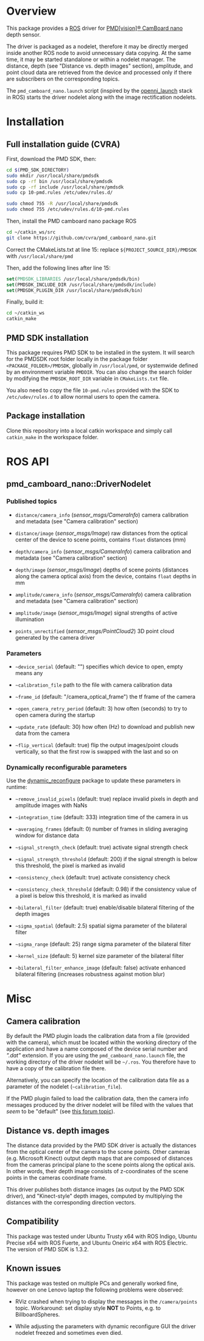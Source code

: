 Overview
========

This package provides a [ROS][] driver for [PMD[vision]® CamBoard nano][PMD]
depth sensor.

The driver is packaged as a nodelet, therefore it may be directly merged inside
another ROS node to avoid unnecessary data copying. At the same time, it may be
started standalone or within a nodelet manager. The distance, depth (see
"Distance vs. depth images" section), amplitude, and point cloud data are
retrieved from the device and processed only if there are subscribers on the
corresponding topics.

The `pmd_camboard_nano.launch` script (inspired by the [openni_launch][] stack
in ROS) starts the driver nodelet along with the image rectification nodelets.

Installation
============

Full installation guide (CVRA)
------------------------------

First, download the PMD SDK, then:
```sh
cd $(PMD_SDK_DIRECTORY)
sudo mkdir /usr/local/share/pmdsdk
sudo cp -rf bin /usr/local/share/pmdsdk
sudo cp -rf include /usr/local/share/pmdsdk
sudo cp 10-pmd.rules /etc/udev/rules.d/

sudo chmod 755 -R /usr/local/share/pmdsdk
sudo chmod 755 /etc/udev/rules.d/10-pmd.rules
```

Then, install the PMD camboard nano package ROS
```sh
cd ~/catkin_ws/src
git clone https://github.com/cvra/pmd_camboard_nano.git
```

Correct the CMakeLists.txt at line 15: replace `${PROJECT_SOURCE_DIR}/PMDSDK` with `/usr/local/share/pmd`

Then, add the following lines after line 15:
```cmake
set(PMDSDK_LIBRARIES /usr/local/share/pmdsdk/bin)
set(PMDSDK_INCLUDE_DIR /usr/local/share/pmdsdk/include)
set(PMDSDK_PLUGIN_DIR /usr/local/share/pmdsdk/bin)
```

Finally, build it:
```sh
cd ~/catkin_ws
catkin_make
```

PMD SDK installation
--------------------

This package requires PMD SDK to be installed in the system. It will search for
the PMDSDK root folder locally in the package folder `<PACKAGE_FOLDER>/PMDSDK`,
globally in `/usr/local/pmd`, or systemwide defined by an environment variable
`PMDDIR`. You can also change the search folder by modifying the
`PMDSDK_ROOT_DIR` variable in `CMakeLists.txt` file.

You also need to copy the file `10-pmd.rules` provided with the SDK to
`/etc/udev/rules.d` to allow normal users to open the camera.

Package installation
--------------------

Clone this repository into a local catkin workspace and simply call
`catkin_make` in the workspace folder.

ROS API
=======

pmd_camboard_nano::DriverNodelet
--------------------------------

### Published topics

* `distance/camera_info` (*sensor_msgs/CameraInfo*)
  camera calibration and metadata (see "Camera calibration" section)

* `distance/image` (*sensor_msgs/Image*)
  raw distances from the optical center of the device to scene points, contains
  `float` distances (mm)

* `depth/camera_info` (*sensor_msgs/CameraInfo*)
  camera calibration and metadata (see "Camera calibration" section)

* `depth/image` (*sensor_msgs/Image*)
  depths of scene points (distances along the camera optical axis) from the
  device, contains `float` depths in mm

* `amplitude/camera_info` (*sensor_msgs/CameraInfo*)
  camera calibration and metadata (see "Camera calibration" section)

* `amplitude/image` (*sensor_msgs/Image*)
  signal strengths of active illumination

* `points_unrectified` (*sensor_msgs/PointCloud2*)
  3D point cloud generated by the camera driver

### Parameters

* `~device_serial` (default: "")
  specifies which device to open, empty means any

* `~calibration_file`
  path to the file with camera calibration data

* `~frame_id` (default: "/camera_optical_frame")
  the tf frame of the camera

* `~open_camera_retry_period` (default: 3)
  how often (seconds) to try to open camera during the startup

* `~update_rate` (default: 30)
  how often (Hz) to download and publish new data from the camera

* `~flip_vertical` (default: true)
  flip the output images/point clouds vertically, so that the first row is
  swapped with the last and so on

### Dynamically reconfigurable parameters

Use the [dynamic_reconfigure][] package to update these parameters in runtime:

* `~remove_invalid_pixels` (default: true)
  replace invalid pixels in depth and amplitude images with NaNs

* `~integration_time` (default: 333)
  integration time of the camera in us

* `~averaging_frames` (default: 0)
  number of frames in sliding averaging window for distance data

* `~signal_strength_check` (default: true)
  activate signal strength check

* `~signal_strength_threshold` (default: 200)
  if the signal strength is below this threshold, the pixel is marked as invalid

* `~consistency_check` (default: true)
  activate consistency check

* `~consistency_check_threshold` (default: 0.98)
  if the consistency value of a pixel is below this threshold, it is marked as
  invalid

* `~bilateral_filter` (default: true)
  enable/disable bilateral filtering of the depth images

* `~sigma_spatial` (default: 2.5)
  spatial sigma parameter of the bilateral filter

* `~sigma_range` (default: 25)
  range sigma parameter of the bilateral filter

* `~kernel_size` (default: 5)
  kernel size parameter of the bilateral filter

* `~bilateral_filter_enhance_image` (default: false)
  activate enhanced bilateral filtering (increases robustness against motion
  blur)

Misc
====

Camera calibration
------------------

By default the PMD plugin loads the calibration data from a file (provided with
the camera), which must be located within the working directory of the
application and have a name composed of the device serial number and *".dat"*
extension. If you are using the `pmd_camboard_nano.launch` file, the working
directory of the driver nodelet will be `~/.ros`. You therefore have to have a
copy of the calibration file there.

Alternatively, you can specify the location of the calibration data file as a
parameter of the nodelet (`~calibration_file`).

If the PMD plugin failed to load the calibration data, then the camera info
messages produced by the driver nodelet will be filled with the values that
*seem* to be "default" (see [this forum topic][calibration_forum_topic]).


Distance vs. depth images
-------------------------

The distance data provided by the PMD SDK driver is actually the distances from
the optical center of the camera to the scene points. Other cameras (e.g.
Microsoft Kinect) output depth maps that are composed of distances from the
cameras principal plane to the scene points along the optical axis. In other
words, their depth image consists of z-coordinates of the scene points in the
cameras coordinate frame.

This driver publishes both distance images (as output by the PMD SDK driver),
and "Kinect-style" depth images, computed by multiplying the distances with the
corresponding direction vectors.

Compatibility
-------------

This package was tested under Ubuntu Trusty x64 with ROS Indigo, Ubuntu Precise
x64 with ROS Fuerte, and Ubuntu Oneiric x64 with ROS Electric. The version of
PMD SDK is 1.3.2.

Known issues
------------

This package was tested on multiple PCs and generally worked fine, however on
one Lenovo laptop the following problems were observed:

* RViz crashed when trying to display the messages in the `/camera/points`
  topic.
  Workaround: set display style **NOT** to Points, e.g. to BillboardSpheres.

* While adjusting the parameters with dynamic reconfigure GUI the driver nodelet
  freezed and sometimes even died.

[ROS]: http://www.ros.org
[PMD]: http://www.pmdtec.com/products_services/reference_design.php
[openni_launch]: http://ros.org/wiki/openni_launch
[dynamic_reconfigure]: http://ros.org/wiki/dynamic_reconfigure
[calibration_forum_topic]: https://www.cayim.com/forum/index.php?/topic/33-intrinsics-and-calibration/#entry125
